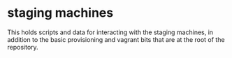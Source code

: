 # staging machines

This holds scripts and data for interacting with the staging machines, in addition to the basic provisioning and vagrant bits that are at the root of the repository.
